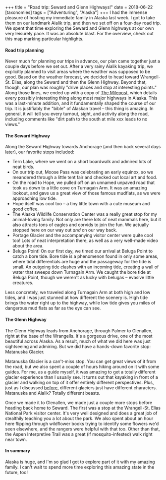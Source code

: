 +++
title = "Road trip: Seward and Glenn Highways!"
date = 2018-06-22
[taxonomies]
tags = ["Adventuring", "Alaska"]
+++
I had the immense pleasure of hosting my immediate family in Alaska last week. I got to take them on our landmark Aialik trip, and then we set off on a four-day road trip. We spent that time exploring the Seward and Glenn highways at our own very leisurely pace. It was an absolute blast. For the overview, check out this map marking particular highlights.

#### Road trip planning

Never much for planning our trips in advance, our plan came together just a couple days before we set out. After a very rainy Aialik kayaking trip, we explicitly planned to visit areas where the weather was supposed to be good. Based on the weather forecast, we decided to head toward Wrangell-St. Elias, along the Seward and then the Glenn Highway. Beyond that, though, our plan was roughly "drive places and stop at interesting points." Along those lines, we ended up with a copy of [The Milepost](https://www.themilepost.com/), which details every possibly interesting thing along most major highways in Alaska. This was a last-minute addition, and it fundamentally shaped the course of our trip. It is justifiably the "bible" of Alaskan travel – this thing is amazing. In general, it will tell you every turnout, sight, and activity along the road, including comments like "dirt path to the south at mile xxx leads to no views."

#### The Seward Highway

Along the Seward Highway towards Anchorage (and then back several days later), our favorite stops included:

- Tern Lake, where we went on a short boardwalk and admired lots of neat birds.
- On our trip out, Moose Pass was celebrating an early equinox, so we meandered through a little tent fair and checked out local art and food.
- On the road to Hope, we pulled off on an unnamed unpaved road that took us down to a little cove on Turnagain Arm. It was an amazing lookout, and gave us a great view of those famous mudflats, as we were approaching low tide.
- Hope itself was cool too – a tiny little town with a cute museum and good coffee.
- The Alaska Wildlife Conservation Center was a really great stop for my animal-loving family. Not only are there lots of neat mammals here, but it also attracts tons of eagles and corvids to join the fun. We actually stopped here on our way out _and_ on our way back.
- Portage Glacier and the accompanying visitor center were quite cool too! Lots of neat interpretation there, as well as a very well-made video about the area.
- Beluga Point! On our first day, we timed our arrival at Beluga Point to catch a bore tide. Bore tide is a phenomenon found in only some areas, where tidal differentials are huge and the passageway for the tide is small. An outgoing tide clashes with an incoming tide, creating a wall of water that sweeps down Turnagain Arm. We caught the bore tide at Beluga Point, though we weren't as lucky with belugas – evasive little creatures.

Less concretely, we traveled along Turnagain Arm at both high and low tides, and I was just stunned at how different the scenery is. High tide brings the water right up to the highway, while low tide gives you miles of dangerous mud flats as far as the eye can see.

#### The Glenn Highway

The Glenn Highway leads from Anchorage, through Palmer to Glenallen, right at the base of the Wrangells. It's a gorgeous drive, one of the most beautiful across Alaska. As a result, much of what we did here was just sightseeing and admiring. But we did have a hands-down favorite stop: Matanuska Glacier.

Matanuska Glacier is a can't-miss stop. You can get great views of it from the road, but we also spent a couple of hours hiking around on it with some guides. For me, as a guide myself, it was amazing to get a totally different glacier experience than I usually see. It turns out that kayaking in front of a glacier and walking on top of it offer entirely different perspectives. Plus, just as I discussed [before](@/posts/2018-06-11-major-marine-trip.md), different glaciers just have different characters. Matanuska and Aialik? Totally different beasts.

Once we made it to Glenallen, we made just a couple more stops before heading back home to Seward. The first was a stop at the Wrangell-St. Elias National Park visitor center. It's very well designed and does a great job of stealthily teaching you a lot about the park. We also spent about an hour here flipping through wildflower books trying to identify some flowers we'd seen elsewhere, and the rangers were helpful with that too. Other than that, the Aspen Interpretive Trail was a great (if mosquito-infested) walk right near town.

#### In summary

Alaska is huge, and I'm so glad I got to explore part of it with my amazing family. I can't wait to spend more time exploring this amazing state in the future, too!
